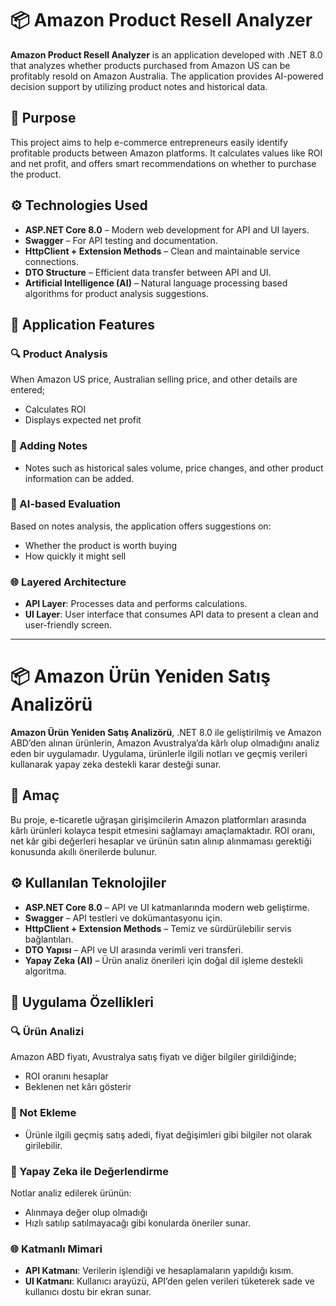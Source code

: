 # 📦 Amazon Product Resell Analyzer

**Amazon Product Resell Analyzer** is an application developed with .NET 8.0 that analyzes whether products purchased from Amazon US can be profitably resold on Amazon Australia. The application provides AI-powered decision support by utilizing product notes and historical data.

## 🎯 Purpose

This project aims to help e-commerce entrepreneurs easily identify profitable products between Amazon platforms. It calculates values like ROI and net profit, and offers smart recommendations on whether to purchase the product.

## ⚙️ Technologies Used

- **ASP.NET Core 8.0** – Modern web development for API and UI layers.
- **Swagger** – For API testing and documentation.
- **HttpClient + Extension Methods** – Clean and maintainable service connections.
- **DTO Structure** – Efficient data transfer between API and UI.
- **Artificial Intelligence (AI)** – Natural language processing based algorithms for product analysis suggestions.

## 📌 Application Features

### 🔍 Product Analysis

When Amazon US price, Australian selling price, and other details are entered;

- Calculates ROI  
- Displays expected net profit

### 📝 Adding Notes

- Notes such as historical sales volume, price changes, and other product information can be added.

### 🧠 AI-based Evaluation

Based on notes analysis, the application offers suggestions on:

- Whether the product is worth buying  
- How quickly it might sell

### 🌐 Layered Architecture


- **API Layer**: Processes data and performs calculations.  
- **UI Layer**: User interface that consumes API data to present a clean and user-friendly screen.

---

# 📦 Amazon Ürün Yeniden Satış Analizörü

**Amazon Ürün Yeniden Satış Analizörü**, .NET 8.0 ile geliştirilmiş ve Amazon ABD’den alınan ürünlerin, Amazon Avustralya’da kârlı olup olmadığını analiz eden bir uygulamadır. Uygulama, ürünlerle ilgili notları ve geçmiş verileri kullanarak yapay zeka destekli karar desteği sunar.

## 🎯 Amaç

Bu proje, e-ticaretle uğraşan girişimcilerin Amazon platformları arasında kârlı ürünleri kolayca tespit etmesini sağlamayı amaçlamaktadır. ROI oranı, net kâr gibi değerleri hesaplar ve ürünün satın alınıp alınmaması gerektiği konusunda akıllı önerilerde bulunur.

## ⚙️ Kullanılan Teknolojiler

- **ASP.NET Core 8.0** – API ve UI katmanlarında modern web geliştirme.  
- **Swagger** – API testleri ve dokümantasyonu için.  
- **HttpClient + Extension Methods** – Temiz ve sürdürülebilir servis bağlantıları.  
- **DTO Yapısı** – API ve UI arasında verimli veri transferi.  
- **Yapay Zeka (AI)** – Ürün analiz önerileri için doğal dil işleme destekli algoritma.

## 📌 Uygulama Özellikleri

### 🔍 Ürün Analizi

Amazon ABD fiyatı, Avustralya satış fiyatı ve diğer bilgiler girildiğinde;

- ROI oranını hesaplar  
- Beklenen net kârı gösterir

### 📝 Not Ekleme

- Ürünle ilgili geçmiş satış adedi, fiyat değişimleri gibi bilgiler not olarak girilebilir.

### 🧠 Yapay Zeka ile Değerlendirme

Notlar analiz edilerek ürünün:

- Alınmaya değer olup olmadığı  
- Hızlı satılıp satılmayacağı gibi konularda öneriler sunar.

### 🌐 Katmanlı Mimari

- **API Katmanı**: Verilerin işlendiği ve hesaplamaların yapıldığı kısım.  
- **UI Katmanı**: Kullanıcı arayüzü, API’den gelen verileri tüketerek sade ve kullanıcı dostu bir ekran sunar.

